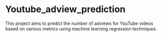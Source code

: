 # Youtube_adview_prediction
This project aims to predict the number of adviews for YouTube videos based on various metrics using machine learning regression techniques.
